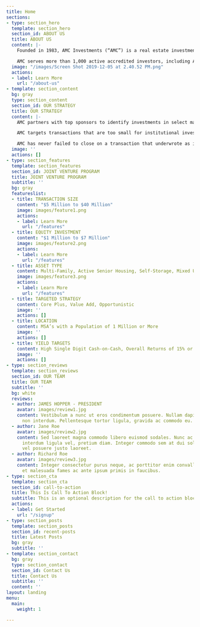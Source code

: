 ```yaml
---
title: Home
sections:
- type: section_hero
  template: section_hero
  section_id: ABOUT US
  title: ABOUT US
  content: |-
    Founded in 1983, AMC Investments (“AMC”) is a real estate investment company that is constantly refining its investment strategies to fit today’s ever-changing population demographics and economic environment. The company’s focus is on capital growth, income, and mitigation of risk which it balances through geographic and investment diversification including various product types in select markets throughout the United States.

    AMC serves more than 1,000 active accredited investors, including AMC’s President and CEO, Jim Hopper, who invests as a limited partner or member alongside AMC’s investors in every AMC investment.
  image: "/images/Screen Shot 2019-12-05 at 2.40.52 PM.png"
  actions:
  - label: Learn More
    url: "/about-us"
- template: section_content
  bg: gray
  type: section_content
  section_id: OUR STRATEGY
  title: OUR STRATEGY
  content: |-
    AMC partners with top sponsors to identify investments in select markets and product spaces. In other words, AMC defines the geographic locations and product types that it wants to invest in, and then finds the best partners to joint venture within those market spaces.

    AMC targets transactions that are too small for institutional investors but above the point at which high net worth individuals can operate with AMC’s level of efficiency. In doing so, AMC is able to provide sponsors with ready access to capital while also providing AMC investors access to larger transactions that they otherwise could never invest in.

    AMC has never failed to close on a transaction that underwrote as it was originally presented.
  image: ''
  actions: []
- type: section_features
  template: section_features
  section_id: JOINT VENTURE PROGRAM
  title: JOINT VENTURE PROGRAM
  subtitle: ''
  bg: gray
  featureslist:
  - title: TRANSACTION SIZE
    content: "$5 Million to $40 Million"
    image: images/feature1.png
    actions:
    - label: Learn More
      url: "/features"
  - title: EQUITY INVESTMENT
    content: "$1 Million to $7 Million"
    image: images/feature2.png
    actions:
    - label: Learn More
      url: "/features"
  - title: ASSET TYPE
    content: Multi-Family, Active Senior Housing, Self-Storage, Mixed Use
    image: images/feature3.png
    actions:
    - label: Learn More
      url: "/features"
  - title: TARGETED STRATEGY
    content: Core Plus, Value Add, Opportunistic
    image: ''
    actions: []
  - title: LOCATION
    content: MSA’s with a Population of 1 Million or More
    image: ''
    actions: []
  - title: YIELD TARGETS
    content: High Single Digit Cash-on-Cash, Overall Returns of 15% or Greater
    image: ''
    actions: []
- type: section_reviews
  template: section_reviews
  section_id: OUR TEAM
  title: OUR TEAM
  subtitle: ''
  bg: white
  reviews:
  - author: JAMES HOPPER - PRESIDENT
    avatar: images/review1.jpg
    content: Vestibulum a nunc ut eros condimentum posuere. Nullam dapibus quis nunc
      non interdum. Pellentesque tortor ligula, gravida ac commodo eu.
  - author: Jane Roe
    avatar: images/review2.jpg
    content: Sed laoreet magna commodo libero euismod sodales. Nunc ac libero convallis,
      interdum ligula vel, pretium diam. Integer commodo sem at dui sollicitudin,
      vel posuere justo laoreet.
  - author: Richard Roe
    avatar: images/review3.jpg
    content: Integer consectetur purus neque, ac porttitor enim convallis vitae. Interdum
      et malesuada fames ac ante ipsum primis in faucibus.
- type: section_cta
  template: section_cta
  section_id: call-to-action
  title: This Is Call To Action Block!
  subtitle: This is an optional description for the call to action block.
  actions:
  - label: Get Started
    url: "/signup"
- type: section_posts
  template: section_posts
  section_id: recent-posts
  title: Latest Posts
  bg: gray
  subtitle: ''
- template: section_contact
  bg: gray
  type: section_contact
  section_id: Contact Us
  title: Contact Us
  subtitle: ''
  content: ''
layout: landing
menu:
  main:
    weight: 1

---
```

